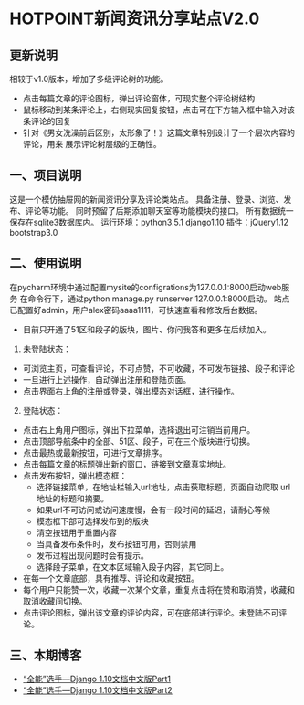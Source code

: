 # HOTPOINT新闻资讯分享站点V2.0

## 更新说明

相较于v1.0版本，增加了多级评论树的功能。

* 点击每篇文章的评论图标，弹出评论窗体，可现实整个评论树结构
* 鼠标移动到某条评论上，右侧现实回复按钮，点击可在下方输入框中输入对该条评论的回复
* 针对《男女洗澡前后区别，太形象了！》这篇文章特别设计了一个层次内容的评论，用来
展示评论树层级的正确性。


## 一、项目说明
这是一个模仿抽屉网的新闻资讯分享及评论类站点。
具备注册、登录、浏览、发布、评论等功能。
同时预留了后期添加聊天室等功能模块的接口。
所有数据统一保存在sqlite3数据库内。
运行环境：python3.5.1 django1.10
插件：jQuery1.12   bootstrap3.0

## 二、使用说明

在pycharm环境中通过配置mysite的configrations为127.0.0.1:8000启动web服务
在命令行下，通过python manage.py runserver 127.0.0.1:8000启动。
站点已配置好admin，用户alex密码aaaa1111，可快速查看和修改后台数据。

* 目前只开通了51区和段子的版块，图片、你问我答和更多在后续加入。

1. 未登陆状态：

* 可浏览主页，可查看评论，不可点赞，不可收藏，不可发布链接、段子和评论
* 一旦进行上述操作，自动弹出注册和登陆页面。
* 点击界面右上角的注册或登录，弹出模态对话框，进行操作。

2. 登陆状态：

* 点击右上角用户图标，弹出下拉菜单，选择退出可注销当前用户。
* 点击顶部导航条中的全部、51区、段子，可在三个版块进行切换。
* 点击最热或最新按钮，可进行文章排序。
* 点击每篇文章的标题弹出新的窗口，链接到文章真实地址。
* 点击发布按钮，弹出模态框：
  - 选择链接菜单，在地址栏输入url地址，点击获取标题，页面自动爬取
    url地址的标题和摘要。
  - 如果url不可访问或访问速度慢，会有一段时间的延迟，请耐心等候
  - 模态框下部可选择发布到的版块
  - 清空按钮用于重置内容
  - 当具备发布条件时，发布按钮可用，否则禁用
  - 发布过程出现问题时会有提示。
  - 选择段子菜单，在文本区域输入段子内容，其它同上。
* 在每一个文章底部，具有推荐、评论和收藏按钮。
* 每个用户只能赞一次，收藏一次某个文章，重复点击将在赞和取消赞，收藏和取消收藏间切换。
* 点击评论图标，弹出该文章的评论内容，可在底部进行评论。未登陆不可评论。

## 三、本期博客

* [“全能”选手—Django 1.10文档中文版Part1](http://www.cnblogs.com/feixuelove1009/p/5910384.html)
* [“全能”选手—Django 1.10文档中文版Part2](http://www.cnblogs.com/feixuelove1009/p/5922347.html)